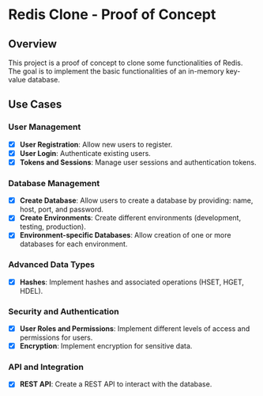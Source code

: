# Redis Clone - Proof of Concept

## Overview

This project is a proof of concept to clone some functionalities of Redis. The goal is to implement the basic functionalities of an in-memory key-value database.

## Use Cases

### **User Management**
- [x] **User Registration**: Allow new users to register.
- [x] **User Login**: Authenticate existing users.
- [x] **Tokens and Sessions**: Manage user sessions and authentication tokens.

### **Database Management**
- [x] **Create Database**: Allow users to create a database by providing: name, host, port, and password.
- [x] **Create Environments**: Create different environments (development, testing, production).
- [x] **Environment-specific Databases**: Allow creation of one or more databases for each environment.

### **Advanced Data Types**
- [x] **Hashes**: Implement hashes and associated operations (HSET, HGET, HDEL).

### **Security and Authentication**
- [x] **User Roles and Permissions**: Implement different levels of access and permissions for users.
- [x] **Encryption**: Implement encryption for sensitive data.

### **API and Integration**
- [x] **REST API**: Create a REST API to interact with the database.


